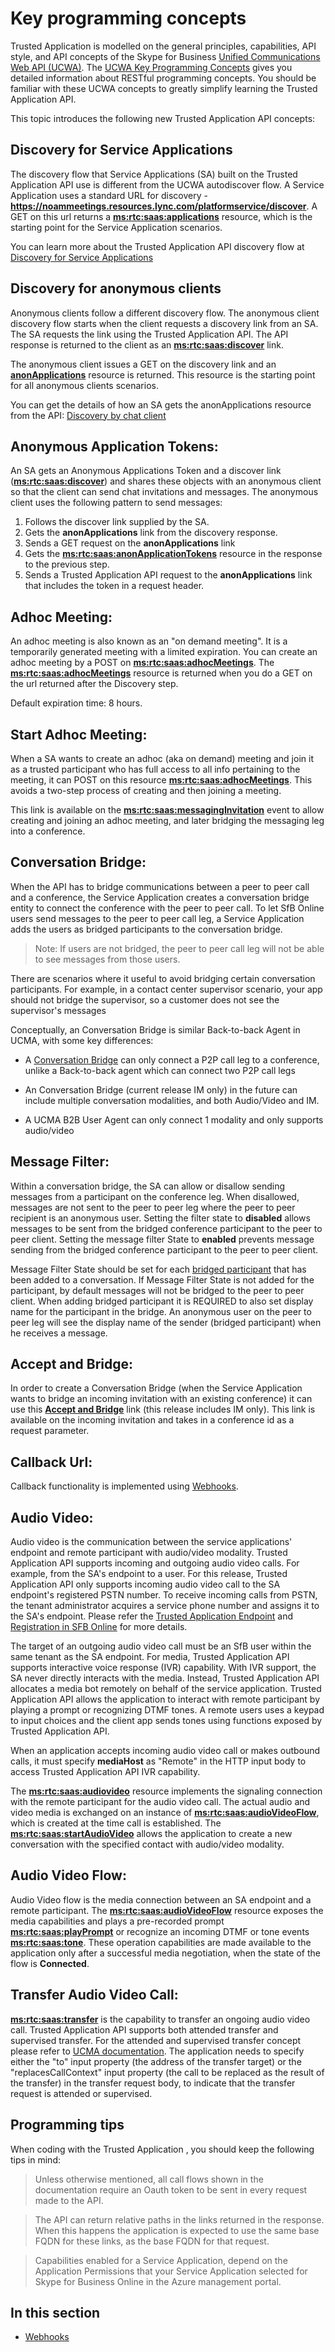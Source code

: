 # Key programming concepts

Trusted Application is modelled on the general principles, capabilities, API style, and API concepts of the Skype for Business [Unified Communications Web API (UCWA)](https://ucwa.skype.com). The [UCWA Key Programming Concepts](https://ucwa.skype.com/documentation/key-programming-concepts) gives you 
detailed information about RESTful programming concepts. You should be familiar with these UCWA concepts to greatly simplify learning the Trusted Application API.

This topic introduces the following new Trusted Application API concepts:


## Discovery for Service Applications

The discovery flow that Service Applications (SA) built on the Trusted Application API use is different from the UCWA autodiscover flow. A Service Application uses a standard URL for discovery - **https://noammeetings.resources.lync.com/platformservice/discover**.
A GET on this url returns a **[ms:rtc:saas:applications](http://trustedappapi.azurewebsites.net/Resources/ms_rtc_saas_applications.html)** resource, which is the starting point for the Service Application scenarios.

You can learn more about the Trusted Application API discovery flow at [Discovery for Service Applications](./DiscoveryForServiceApplications.md)

## Discovery for anonymous clients

Anonymous clients follow a different discovery flow. The anonymous client discovery flow starts when the client requests a discovery link from an SA. The SA requests the link using the Trusted Application API. The API response is returned to the client as an [**ms:rtc:saas:discover**](http://trustedappapi.azurewebsites.net/Resources/ms_rtc_saas_discover.html) link. 

The anonymous client issues a GET on the discovery link and an **[anonApplications](http://trustedappapi.azurewebsites.net/Resources/anonApplications.html)** resource is returned. This resource is the starting point for all anonymous clients scenarios.

You can get the details of how an SA gets the  anonApplications resource from the API: [Discovery by chat client](./DiscoveryChatClient.md)



## Anonymous Application Tokens:
An SA gets an Anonymous Applications Token and a discover link ([**ms:rtc:saas:discover**](http://trustedappapi.azurewebsites.net/Resources/ms_rtc_saas_discover.html)) and shares these objects with an anonymous client so that the client can send chat invitations and messages.
The anonymous client uses the following pattern to send messages:

1. Follows the discover link supplied by the SA.
1. Gets the **anonApplications** link from the discovery response.
1. Sends a GET request on the **anonApplications** link
1. Gets the [**ms:rtc:saas:anonApplicationTokens**](http://trustedappapi.azurewebsites.net/Resources/ms_rtc_saas_anonApplicationTokens.html) resource in the response to the previous step.
1. Sends a Trusted Application API request to the **anonApplications** link that includes the token in a request header.


## Adhoc Meeting:

An adhoc meeting is also known as an "on demand meeting". It is a temporarily generated meeting with a limited expiration.  You can create an adhoc meeting by a POST on [**ms:rtc:saas:adhocMeetings**](http://trustedappapi.azurewebsites.net/Resources/ms_rtc_saas_adhocMeetings.html). 
The [**ms:rtc:saas:adhocMeetings**](http://trustedappapi.azurewebsites.net/Resources/ms_rtc_saas_adhocMeetings.html) resource is returned when you do a GET on the url returned after the Discovery step.

Default expiration time: 8 hours.  


## Start Adhoc Meeting:

When a SA wants to create an adhoc (aka on demand) meeting and join it as a trusted participant who has full access to all info pertaining to the meeting, it can POST on this resource [**ms:rtc:saas:adhocMeetings**](http://trustedappapi.azurewebsites.net/Resources/ms_rtc_saas_adhocMeetings.html). This avoids a two-step process of creating and then joining a meeting.

This link is available on the [**ms:rtc:saas:messagingInvitation**](http://trustedappapi.azurewebsites.net/Resources/ms_rtc_saas_messagingInvitation.html) event to allow creating and joining an adhoc meeting, and later bridging the messaging leg into a conference.




## Conversation Bridge:

When the API has to bridge communications between a peer to peer call and a conference, the Service Application creates a conversation bridge entity to connect the conference with the peer to peer call.  To let SfB Online users send messages to the peer to peer call leg, a Service Application adds the users as bridged participants to the conversation bridge. 

>Note: If users are not bridged, the peer to peer call leg will not be able to see messages from those users. 

There are scenarios where it useful to avoid bridging certain conversation participants. For example, in a contact center supervisor scenario, your app should not bridge the supervisor, so a customer does not see the supervisor's messages


Conceptually, an Conversation Bridge is similar Back-to-back Agent in UCMA, with some key differences:

- A [Conversation Bridge](http://trustedappapi.azurewebsites.net/Resources/ms_rtc_saas_conversationBridge.html) can only connect a P2P call leg to a conference, unlike a Back-to-back agent which can connect two P2P call legs

- An Conversation Bridge (current release IM only) in the future can include multiple conversation modalities, and both Audio/Video and IM.

- A UCMA B2B User Agent can only connect 1 modality and only supports audio/video


## Message Filter:

Within a conversation bridge, the SA can allow or disallow sending messages from a participant on the conference leg. When disallowed, messages are not sent to the peer to peer leg where the peer to peer recipient is an anonymous user. Setting the filter state to **disabled** allows messages to be sent from the bridged conference participant to the peer to peer client.  Setting the message filter State to **enabled** prevents message sending from the bridged conference participant to the peer to peer client.  

Message Filter State should be set for each [bridged participant](http://trustedappapi.azurewebsites.net/Resources/ms_rtc_saas_bridgedParticipants.html) that has been added to a conversation.  If Message Filter State is not added for the participant, by default messages will not be bridged to the peer to peer client. When adding bridged participant it is REQUIRED to also set display name for the participant in the bridge.  An anonymous user on the peer to peer leg will see the display name of the sender (bridged participant) when he receives a message.



## Accept and Bridge:

In order to create a Conversation Bridge (when the Service Application wants to bridge an incoming invitation with an existing conference) it can use this [**Accept and Bridge**](http://trustedappapi.azurewebsites.net/Resources/ms_rtc_saas_acceptAndBridge.html) link (this release includes IM only). This link is available on the incoming invitation and takes in a conference id as a request parameter.



## Callback Url:

Callback functionality is implemented using [Webhooks](./Webhooks.md). 


## Audio Video:
Audio video is the communication between the service applications' endpoint and remote participant with audio/video modality. Trusted Application API supports incoming
 and outgoing audio video calls. For example, from the SA's endpoint to a user. For this release, Trusted Application API only supports incoming audio video call to 
the SA endpoint's registered PSTN number. To receive incoming calls from PSTN, the tenant administrator acquires a service phone number and assigns it to the SA's endpoint.
Please refer the [Trusted Application Endpoint](./TrustedApplicationEndpoint.md) and [Registration in SFB Online](./SfBRegistration.md) for more details. 

The target of an outgoing audio video call must be an SfB user within the same tenant as the SA endpoint. 
For media, Trusted Application API supports interactive voice response (IVR) capability. With IVR support, the SA never directly 
interacts with the media. Instead, Trusted Application API allocates a media bot remotely on behalf of the
service application. Trusted Application API allows the application to interact with remote participant by playing a prompt or recognizing DTMF tones. A remote users uses a keypad to input choices and the client app sends tones using functions exposed by Trusted Application API. 

When an application accepts incoming audio video call or makes outbound calls, it must specify **mediaHost** as "Remote"
in the HTTP input body to access Trusted Application API IVR capability. 

The **[ms:rtc:saas:audiovideo](http://trustedappapi.azurewebsites.net/Resources/ms_rtc_saas_audioVideo.html)** resource implements the signaling connection with the remote participant for the audio video call. The actual audio and video media is exchanged on an instance of **[ms:rtc:saas:audioVideoFlow](http://trustedappapi.azurewebsites.net/Resources/ms_rtc_saas_audioVideoFlow.html)**, which is created at the time call is established.
The **[ms:rtc:saas:startAudioVideo](http://trustedappapi.azurewebsites.net/Resources/ms_rtc_saas_startAudioVideo.html)** allows the application to create a new conversation with the specified contact with audio/video modality.

## Audio Video Flow:

Audio Video flow is the media connection between an SA endpoint and a remote participant. The **[ms:rtc:saas:audioVideoFlow](http://trustedappapi.azurewebsites.net/Resources/ms_rtc_saas_audioVideoFlow.html)** resource exposes the media capabilities and 
plays a pre-recorded prompt **[ms:rtc:saas:playPrompt](http://trustedappapi.azurewebsites.net/Resources/ms_rtc_saas_playPrompt.html)** or recognize an incoming DTMF or tone events **[ms:rtc:saas:tone](http://trustedappapi.azurewebsites.net/Resources/ms_rtc_saas_tone.html)**. 
These operation capabilities are made available to the application only after a successful media negotiation, 
when the state of the flow is **Connected**.

## Transfer Audio Video Call:

**[ms:rtc:saas:transfer](http://trustedappapi.azurewebsites.net/Resources/ms_rtc_saas_transfer.html)** is the capability to transfer an ongoing audio video call. Trusted Application API supports both attended
transfer and supervised transfer. For the attended and supervised transfer concept please refer to 
[UCMA documentation](https://msdn.microsoft.com/en-us/library/office/hh347347.aspx). The application needs to specify either the "to" input property 
(the address of the transfer target) or the "replacesCallContext" input property (the call to be replaced as the result of the transfer) in the transfer request body, 
to indicate that the transfer request is attended or supervised.


## Programming tips

When coding with the Trusted Application , you should keep the following tips in mind:

>Unless otherwise mentioned, all call flows shown in the documentation require an Oauth token to be sent in every request made to the API.

>The API can return relative paths in the links returned in the response. When this happens the application is expected to use the same base FQDN for these links, as the base FQDN for that request.

>Capabilities enabled for a Service Application, depend on the Application Permissions that your Service Application selected for Skype for Business Online in the Azure management portal.

## In this section

- [Webhooks](./Webhooks.md) 

